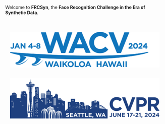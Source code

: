 Welcome to **FRCSyn**, the **Face Recognition Challenge in the Era of Synthetic Data**.

<div style="display: flex; flex-direction: row;">
    <div style="flex: 50%; padding: 15px; padding-top:25px">
        <p align="center">
            <a href="WACV2024.html">
                <img src="/assets/images/WACV-Logo_2024-1024x243.png" alt="WACV2024" width="100%">
            </a>
        </p>
        <p align="center" style="padding-top:2px">
            <a href="WACV2024.html" style="text-decoration: none; color: inherit;>FRCSyn 1st Edition WACV On-Going</a>
        </p>
    </div>
    <div style="flex: 50%; padding: 5px;">
        <p align="center">
            <a href="CVPR2024.html">
                <img src="/assets/images/cvpr_banner_homepage-cropped.png" alt="CVPR2024" width="100%">
            </a>
        </p>
        <p align="center">
            <a href="CVPR.html" style="text-decoration: none; color: inherit;>FRCSyn 2nd Edition</a>
        </p>
    </div>
</div>
